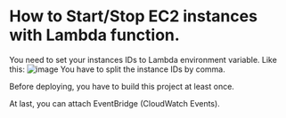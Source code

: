 # How to Start/Stop EC2 instances with Lambda function.

You need to set your instances IDs to Lambda environment variable.
Like this:
![image](https://user-images.githubusercontent.com/54844737/98463382-36384800-21fe-11eb-882c-333615c45d74.png)
You have to split the instance IDs by comma.

Before deploying, you have to build this project at least once.

At last, you can attach EventBridge (CloudWatch Events).